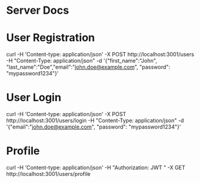 # Server Docs

# User Registration
curl -H 'Content-type: application/json' -X POST http://localhost:3001/users -H "Content-Type: application/json" -d '{"first_name":"John", "last_name":"Doe","email":"john.doe@example.com", "password": "mypassword1234"}'

# User Login
curl -H 'Content-type: application/json' -X POST http://localhost:3001/users/login -H "Content-Type: application/json" -d '{"email":"john.doe@example.com", "password": "mypassword1234"}'

# Profile
curl -H 'Content-type: application/json' -H "Authorization: JWT <token>" -X GET http://localhost:3001/users/profile